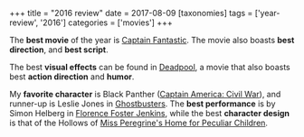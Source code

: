 +++
title = "2016 review"
date = 2017-08-09
[taxonomies]
tags = ['year-review', '2016']
categories = ['movies']
+++

The **best movie** of the year is [Captain Fantastic]. The movie also
boasts **best direction**, and **best script**.

The best **visual effects** can be found in [Deadpool], a movie that
also boasts best **action direction** and **humor**.

My **favorite character** is Black Panther ([Captain America: Civil
War]), and runner-up is Leslie Jones in [Ghostbusters]. The **best
performance** is by Simon Helberg in [Florence Foster Jenkins], while
the best **character design** is that of the Hollows of [Miss
Peregrine's Home for Peculiar Children].

  [Captain Fantastic]: http://tshepang.net/captain-fantastic
  [Deadpool]: http://tshepang.net/deadpool
  [Captain America: Civil War]: http://tshepang.net/captain-america-civil-war
  [Ghostbusters]: http://tshepang.net/ghostbusters
  [Florence Foster Jenkins]: http://tshepang.net/florence-foster-jenkins
  [Miss Peregrine's Home for Peculiar Children]: http://tshepang.net/miss-peregrine-s-home-for-peculiar-children
